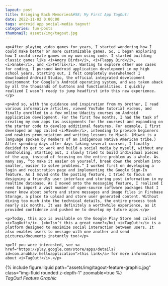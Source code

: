```yaml
---
layout: post
title: Bringing Back Memories&#58; My First App TagOut!
date: 2022-11-02 0:00:00
tags: android app social-media tagout!
categories: fun-posts
thumbnail: assets/img/tagout.jpg
---
```


<div>

    <p>After playing video games for years, I started wondering how I could make better or more customizable games. So, I began exploring how I could create games on my own using code. I started building classic games like <i>Angry Birds</i>, <i>Flappy Bird</i>, <i>Snake</i>, and <i>Tetris</i>. Wanting to explore other use cases for coding, I pursued Android application development in my high school years. Starting out, I felt completely overwhelmed! I downloaded Android Studio, the official integrated development environment for Google’s Android operating system, and was taken aback by all the thousands of buttons and functionalities. I quickly realized I wasn’t ready to jump headfirst into this new experience.</p>

    <p>And so, with the guidance and inspiration from my brother, I read various informative articles, viewed YouTube tutorial videos, and finally enrolled in a few online Udacity courses on Android application development. For the first few months, I had the task of creating my own apps (as assignments for the courses) and expanding on the starter code to develop additional features. For example, I first developed an app called <i>Miwok</i>, intending to provide beginners and newbies pronunciation and writing lessons to Miwok. (Miwok is a language spoken by members of an indigenous Native American tribe.) After spending days after days taking several courses, I finally decided to get to work and build a social media by myself, without any handholding. Starting out, I slowly tried to build individual pieces of the app, instead of focusing on the entire problem as a whole. As many say, “to make it easier on yourself, break down the problem into smaller, easier to solve problems.” I worked first on developing a login and registration page and implementing the Google Sign-In feature. As I moved onto the posting feature, I tried to focus on designing a friendly user interface and storing post information in my realtime database. As I moved onto the messaging feature, I realized I need to import a vast number of open-source software packages that I never knew about before and store messages and image files in Firebase Storage, a place to upload and store user generated content. Without diving too much into the technical details, the entire process took nearly six months. It was definitely a worthwhile experience, as it provided confidence and pushed me to develop my future apps.</p>

    <p>Today, this app is available on the Google Play Store and called <i>TagOut!</i>. (<b>Isn’t this a great name?</b>) <i>TagOut!</i> is a platform designed to maximize social interaction between users. It also enables users to message with one another and send pictures/documents instantly too!</p>

    <p>If you were interested, see <a href="https://play.google.com/store/apps/details?id=com.anubhav.helloapplication">this link</a> for more information about <i>TagOut!</i>.</p>

</div>

<div class="row mt-3">
    <div class="col-sm mt-3 mt-md-0">
        {% include figure.liquid path="assets/img/tagout-feature-graphic.jpg" class="img-fluid rounded z-depth-1" zoomable=true %}
    </div>
</div>

<div class="caption">
    <i>TagOut! Feature Graphic</i>
</div>
